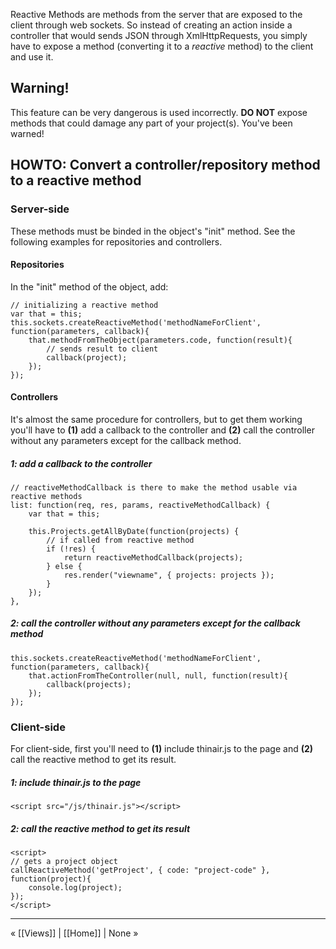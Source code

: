 Reactive Methods are methods from the server that are exposed to the client through web sockets. So instead of creating an action inside a controller that would sends JSON through XmlHttpRequests, you simply have to expose a method (converting it to a _reactive_ method) to the client and use it.

## Warning!
This feature can be very dangerous is used incorrectly. **DO NOT** expose methods that could damage any part of your project(s). You've been warned!

## HOWTO: Convert a controller/repository method to a reactive method

### Server-side
These methods must be binded in the object's "init" method. See the following examples for repositories and controllers.

#### Repositories

In the "init" method of the object, add:

	// initializing a reactive method
	var that = this;
	this.sockets.createReactiveMethod('methodNameForClient', function(parameters, callback){
		that.methodFromTheObject(parameters.code, function(result){
			// sends result to client
			callback(project);
		});
	});

#### Controllers

It's almost the same procedure for controllers, but to get them working you'll have to **(1)** add a callback to the controller and **(2)** call the controller without any parameters except for the callback method.

##### 1: add a callback to the controller

	// reactiveMethodCallback is there to make the method usable via reactive methods
	list: function(req, res, params, reactiveMethodCallback) {
		var that = this;

		this.Projects.getAllByDate(function(projects) {
			// if called from reactive method
			if (!res) {
				return reactiveMethodCallback(projects);
			} else {
				res.render("viewname", { projects: projects });
			}
		});
	},

##### 2: call the controller without any parameters except for the callback method

	this.sockets.createReactiveMethod('methodNameForClient', function(parameters, callback){
		that.actionFromTheController(null, null, function(result){
			callback(projects);        
		});
	});


### Client-side

For client-side, first you'll need to **(1)** include thinair.js to the page and **(2)** call the reactive method to get its result.

##### 1: include thinair.js to the page

	<script src="/js/thinair.js"></script>

##### 2: call the reactive method to get its result

	<script>
	// gets a project object
	callReactiveMethod('getProject', { code: "project-code" }, function(project){
		console.log(project);
	});
	</script>

***

&laquo; [[Views]] | [[Home]] | None &raquo;